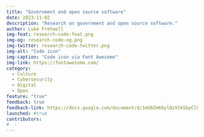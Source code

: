 ```yaml
---
title: "Government and open source software"
date: 2023-11-02
description: "Research on government and open source software."
author: Luke Fretwell
img-feat: research-code-feat.png
img-og: research-code-og.png
img-twitter: research-code-twitter.png
img-alt: "Code icon"
img-caption: "Code icon via Font Awesome"
img-link: https://fontawesome.com/
category:
  - Culture
  - Cybersecurity
  - Digital
  - Open
feature: "true"
feedback: true
feedback-link: https://docs.google.com/document/d/1mU6ZmKOylQzVtkSbyClQA0SbKiQu7DnOqzL9y363XG4/edit?usp=sharing
launched: #true
contributors:
#  - 
---
```

